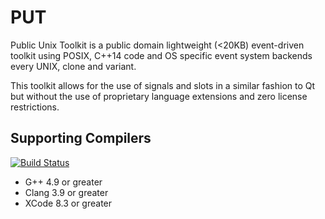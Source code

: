 # PUT
Public Unix Toolkit is a public domain lightweight (<20KB) event-driven toolkit using POSIX, C++14 code and OS specific event system backends every UNIX, clone and variant.

This toolkit allows for the use of signals and slots in a similar fashion to Qt but without the use of proprietary language extensions and zero license restrictions.

## Supporting Compilers
[![Build Status](https://travis-ci.org/GravisZro/put.svg?branch=dev)](https://travis-ci.org/GravisZro/put)
* G++ 4.9 or greater
* Clang 3.9 or greater
* XCode 8.3 or greater
